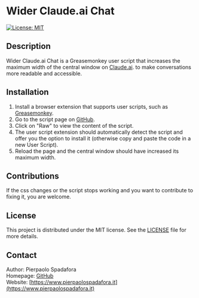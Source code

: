 # Wider Claude.ai Chat

[![License: MIT](https://img.shields.io/badge/License-MIT-yellow.svg)](https://opensource.org/licenses/MIT)

## Description

Wider Claude.ai Chat is a Greasemonkey user script that increases the maximum width of the central window on [Claude.ai](https://claude.ai). to make conversations more readable and accessible.

## Installation

1. Install a browser extension that supports user scripts, such as [Greasemonkey](https://www.greasespot.net/).
2. Go to the script page on [GitHub](https://github.com/PierpaoloSpadafora/wider-claude-ai-chat).
3. Click on "Raw" to view the content of the script.
4. The user script extension should automatically detect the script and offer you the option to install it (otherwise copy and paste the code in a new User Script).
5. Reload the page and the central window should have increased its maximum width. 

## Contributions

If the css changes or the script stops working and you want to contribute to fixing it, you are welcome.

## License

This project is distributed under the MIT license. See the [LICENSE](LICENSE) file for more details.

## Contact

Author: Pierpaolo Spadafora  
Homepage: [GitHub](https://github.com/PierpaoloSpadafora/)  
Website: [https://www.pierpaolospadafora.it](https://www.pierpaolospadafora.it)
